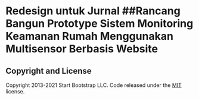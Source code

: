 Redesign untuk Jurnal ##Rancang Bangun Prototype Sistem Monitoring Keamanan Rumah Menggunakan Multisensor Berbasis Website
===================================================================================
## Copyright and License

Copyright 2013-2021 Start Bootstrap LLC. Code released under the [MIT](https://github.com/StartBootstrap/startbootstrap-resume/blob/master/LICENSE) license.
